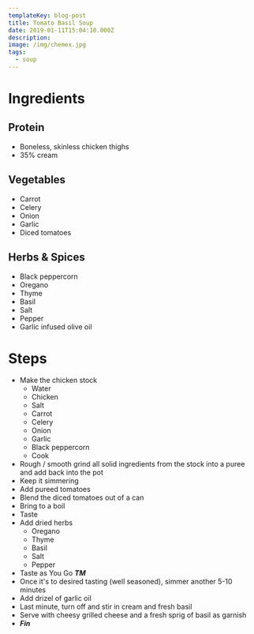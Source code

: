 ```yaml
---
templateKey: blog-post
title: Tomato Basil Soup
date: 2019-01-11T15:04:10.000Z
description:
image: /img/chemex.jpg
tags:
  - soup
---
```


# Ingredients

## Protein

- Boneless, skinless chicken thighs
- 35% cream

## Vegetables

- Carrot
- Celery
- Onion
- Garlic
- Diced tomatoes

## Herbs & Spices

- Black peppercorn
- Oregano
- Thyme
- Basil
- Salt
- Pepper
- Garlic infused olive oil

# Steps

- Make the chicken stock
  - Water
  - Chicken
  - Salt
  - Carrot
  - Celery
  - Onion
  - Garlic
  - Black peppercorn
  - Cook
- Rough / smooth grind all solid ingredients from the stock into a puree and add back into the pot
- Keep it simmering
- Add pureed tomatoes
- Blend the diced tomatoes out of a can
- Bring to a boil
- Taste
- Add dried herbs
  - Oregano
  - Thyme
  - Basil
  - Salt
  - Pepper
- Taste as You Go **_TM_**
- Once it's to desired tasting (well seasoned), simmer another 5-10 minutes
- Add drizel of garlic oil
- Last minute, turn off and stir in cream and fresh basil
- Serve with cheesy grilled cheese and a fresh sprig of basil as garnish
- **_Fin_**
